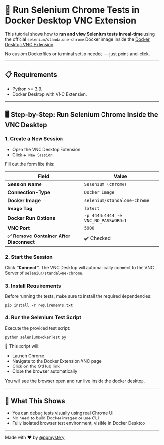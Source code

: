# 🧪 Run Selenium Chrome Tests in Docker Desktop VNC Extension

This tutorial shows how to **run and view Selenium tests in real-time** using the official `selenium/standalone-chrome` Docker image inside the [Docker Desktop VNC Extension](https://github.com/pgmystery/docker-extension-vnc).

No custom Dockerfiles or terminal setup needed — just point-and-click.

---

## 📋 Requirements

- Python >= 3.9.
- Docker Desktop with VNC Extension.

---

## 🖥️ Step-by-Step: Run Selenium Chrome Inside the VNC Desktop

### 1. Create a New Session

- Open the VNC Desktop Extension
- Click `➕ New Session`

Fill out the form like this:

| Field                                   | Value                               |
|-----------------------------------------|-------------------------------------|
| **Session Name**                        | `Selenium (chrome)`                 |
| **Connection-Type**                     | `Docker Image`                      |
| **Docker Image**                        | `selenium/standalone-chrome`        |
| **Image Tag**                           | `latest`                            |
| **Docker Run Options**                  | `-p 4444:4444 -e VNC_NO_PASSWORD=1` |
| **VNC Port**                            | `5900`                              |
| **✅ Remove Container After Disconnect** | ✔️ Checked                          |


### 2. Start the Session

Click **"Connect"**.
The VNC Desktop will automatically connect to the VNC Server of `selenium/standalone-chrome`.

### 3. Install Requirements

Before running the tests, make sure to install the required dependencies:

```shell
pip install -r requirements.txt
```

### 4. Run the Selenium Test Script

Execute the provided test script:

```shell
python seleniumDockerTest.py
```

🧠 This script will:

- Launch Chrome
- Navigate to the Docker Extension VNC page
- Click on the GitHub link
- Close the browser automatically

You will see the browser open and run live inside the docker desktop.

---

## 🚀 What This Shows

- You can debug tests visually using real Chrome UI
- No need to build Docker images or use CLI
- Fully isolated browser test environment, visible in Docker Desktop

---

Made with ❤️ by [@pgmystery](https://github.com/pgmystery)
